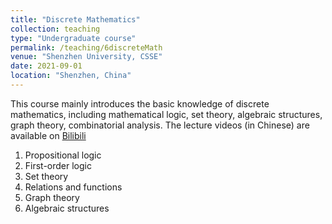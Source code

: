 ```yaml
---
title: "Discrete Mathematics"
collection: teaching
type: "Undergraduate course"
permalink: /teaching/6discreteMath
venue: "Shenzhen University, CSSE"
date: 2021-09-01
location: "Shenzhen, China"
---
```


This course mainly introduces the basic knowledge of discrete mathematics, including mathematical logic, set theory, algebraic structures, graph theory, combinatorial analysis. The lecture videos (in Chinese) are available on [Bilibili](https://space.bilibili.com/61190440/channel/seriesdetail?sid=414728&ctype=0)

1. Propositional logic
1. First-order logic
1. Set theory
1. Relations and functions
1. Graph theory
1. Algebraic structures

